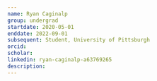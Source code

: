 ```yaml
---
name: Ryan Caginalp
group: undergrad
startdate: 2020-05-01
enddate: 2022-09-01
subsequent: Student, University of Pittsburgh
orcid:
scholar:
linkedin: ryan-caginalp-a63769265
description:
---
```

